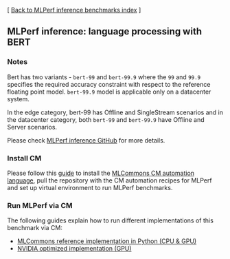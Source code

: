 [ [Back to MLPerf inference benchmarks index](../README.md) ]

## MLPerf inference: language processing with BERT

### Notes

Bert has two variants - `bert-99` and `bert-99.9` where the `99` and `99.9` specifies the required accuracy constraint 
with respect to the reference floating point model. `bert-99.9` model is applicable only on a datacenter system.

In the edge category, bert-99 has Offline and SingleStream scenarios and in the datacenter category, 
both `bert-99` and `bert-99.9` have Offline and Server scenarios.

Please check [MLPerf inference GitHub](https://github.com/mlcommons/inference) for more details.
 
### Install CM 

Please follow this [guide](../README.md#install-cm-automation-language) 
to install the [MLCommons CM automation language](https://doi.org/10.5281/zenodo.8105339),
pull the repository with the CM automation recipes for MLPerf and 
set up virtual environment to run MLPerf benchmarks.

### Run MLPerf via CM

The following guides explain how to run different implementations of this benchmark via CM:

* [MLCommons reference implementation in Python (CPU & GPU)](README_reference.md)
* [NVIDIA optimized implementation (GPU)](README_nvidia.md)
